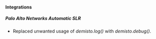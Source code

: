 
#### Integrations
##### Palo Alto Networks Automatic SLR
- Replaced unwanted usage of *demisto.log()* with *demisto.debug()*.
